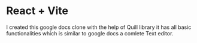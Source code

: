 # React + Vite

I created this google docs clone with the help of Quill library it has all basic functionalities which is similar to google docs a comlete Text editor.
